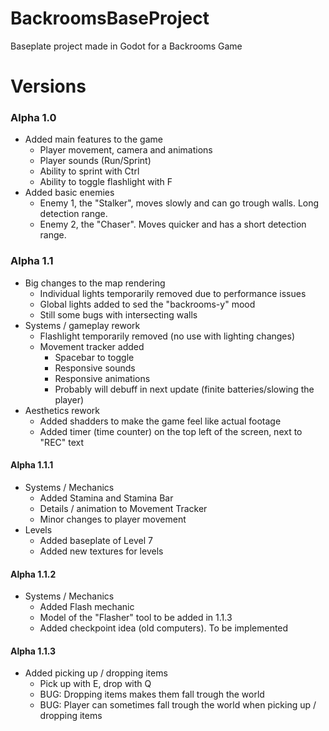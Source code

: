  # BackroomsBaseProject
Baseplate project made in Godot for a Backrooms Game

 # Versions
 ### Alpha 1.0
- Added main features to the game
  - Player movement, camera and animations
  - Player sounds (Run/Sprint)
  - Ability to sprint with Ctrl
  - Ability to toggle flashlight with F
- Added basic enemies
  - Enemy 1, the "Stalker", moves slowly and can go trough walls. Long detection range.
  - Enemy 2, the "Chaser". Moves quicker and has a short detection range.
 
 ### Alpha 1.1
 - Big changes to the map rendering
   - Individual lights temporarily removed due to performance issues
   - Global lights added to sed the "backrooms-y" mood
   - Still some bugs with intersecting walls
 - Systems / gameplay rework
   - Flashlight temporarily removed (no use with lighting changes)
   - Movement tracker added
     - Spacebar to toggle
     - Responsive sounds
     - Responsive animations
     - Probably will debuff in next update (finite batteries/slowing the player)
 - Aesthetics rework
   - Added shadders to make the game feel like actual footage
   - Added timer (time counter) on the top left of the screen, next to "REC" text

 #### Alpha 1.1.1
 - Systems / Mechanics
   - Added Stamina and Stamina Bar
   - Details / animation to Movement Tracker
   - Minor changes to player movement
 - Levels
   - Added baseplate of Level 7
   - Added new textures for levels
 
 #### Alpha 1.1.2
 - Systems / Mechanics
   - Added Flash mechanic
   - Model of the "Flasher" tool to be added in 1.1.3
   - Added checkpoint idea (old computers). To be implemented

 #### Alpha 1.1.3
 - Added picking up / dropping items
   - Pick up with E, drop with Q
   - BUG: Dropping items makes them fall trough the world
   - BUG: Player can sometimes fall trough the world when picking up / dropping items

